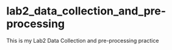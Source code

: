# lab2_data_collection_and_pre-processing
This is my Lab2 Data Collection and pre-processing practice
